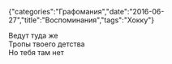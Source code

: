 {"categories":"Графомания","date":"2016-06-27","title":"Воспоминания","tags":"Хокку"}

Ведут туда же  
Тропы твоего детства  
Но тебя там нет
